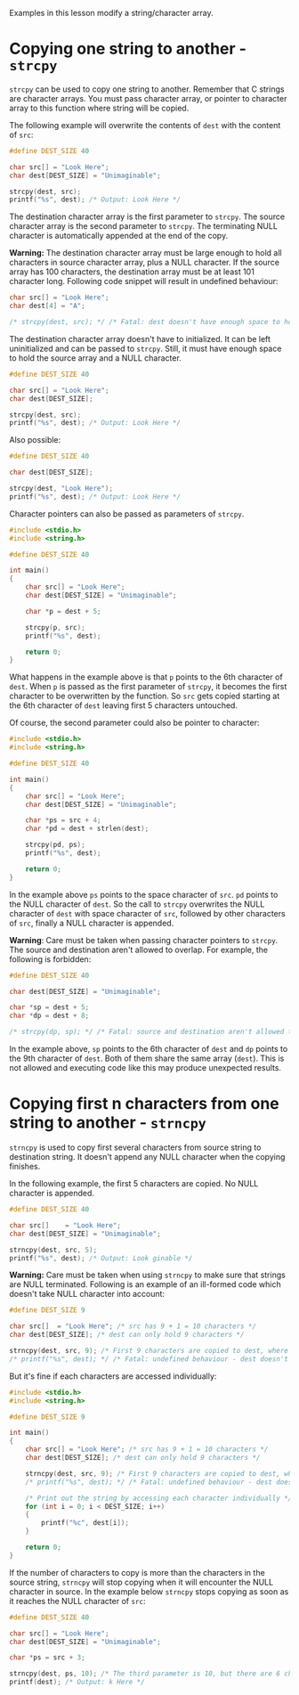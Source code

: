 Examples in this lesson modify a string/character array.

# Copying one string to another - `strcpy`

`strcpy` can be used to copy one string to another. Remember that C strings are character arrays. You must pass character array, or pointer to character array to this function where string will be copied.

The following example will overwrite the contents of `dest` with the content of `src`:

```C
#define DEST_SIZE 40

char src[] = "Look Here";
char dest[DEST_SIZE] = "Unimaginable";

strcpy(dest, src);
printf("%s", dest); /* Output: Look Here */
```

The destination character array is the first parameter to `strcpy`. The source character array is the second parameter to `strcpy`. The terminating NULL character is automatically appended at the end of the copy.

**Warning:** The destination character array must be large enough to hold all characters in source character array, plus a NULL character. If the source array has 100 characters, the destination array must be at least 101 character long. Following code snippet will result in undefined behaviour:

```C
char src[] = "Look Here";
char dest[4] = "A";

/* strcpy(dest, src); */ /* Fatal: dest doesn't have enough space to hold all characters of src plus a NULL character */
```

The destination character array doesn't have to initialized. It can be left uninitialized and can be passed to `strcpy`. Still, it must have enough space to hold the source array and a NULL character.

```C
#define DEST_SIZE 40

char src[] = "Look Here";
char dest[DEST_SIZE];

strcpy(dest, src);
printf("%s", dest); /* Output: Look Here */
```

Also possible:
```C
#define DEST_SIZE 40

char dest[DEST_SIZE];

strcpy(dest, "Look Here");
printf("%s", dest); /* Output: Look Here */
```

Character pointers can also be passed as parameters of `strcpy`.

```C runnable
#include <stdio.h>
#include <string.h>

#define DEST_SIZE 40

int main()
{
	char src[] = "Look Here";
	char dest[DEST_SIZE] = "Unimaginable";

	char *p = dest + 5;

	strcpy(p, src);
	printf("%s", dest);

	return 0;
}

```

What happens in the example above is that `p` points to the 6th character of `dest`. When `p` is passed as the first parameter of `strcpy`, it becomes the first character to be overwritten by the function. So `src` gets copied starting at the 6th character of `dest` leaving first 5 characters untouched.

Of course, the second parameter could also be pointer to character:

```C runnable
#include <stdio.h>
#include <string.h>

#define DEST_SIZE 40

int main()
{
	char src[] = "Look Here";
	char dest[DEST_SIZE] = "Unimaginable";

	char *ps = src + 4;
	char *pd = dest + strlen(dest);

	strcpy(pd, ps);
	printf("%s", dest);

	return 0;
}
```

In the example above `ps` points to the space character of `src`. `pd` points to the NULL character of `dest`. So the call to `strcpy` overwrites the NULL character of `dest` with space character of `src`, followed by other characters of `src`, finally a NULL character is appended.

**Warning**: Care must be taken when passing character pointers to `strcpy`. The source and destination aren't allowed to overlap. For example, the following is forbidden:

```C
#define DEST_SIZE 40

char dest[DEST_SIZE] = "Unimaginable";

char *sp = dest + 5;
char *dp = dest + 8;

/* strcpy(dp, sp); */ /* Fatal: source and destination aren't allowed to overlap */
```

In the example above, `sp` points to the 6th character of `dest` and `dp` points to the 9th character of `dest`. Both of them share the same array (`dest`). This is not allowed and executing code like this may produce unexpected results.

# Copying first n characters from one string to another - `strncpy`

`strncpy` is used to copy first several characters from source string to destination string. It doesn't append any NULL character when the copying finishes.

In the following example, the first 5 characters are copied. No NULL character is appended.

```C
#define DEST_SIZE 40

char src[]    = "Look Here";
char dest[DEST_SIZE] = "Unimaginable";

strncpy(dest, src, 5);
printf("%s", dest); /* Output: Look ginable */
```

**Warning:** Care must be taken when using `strncpy` to make sure that strings are NULL terminated. Following is an example of an ill-formed code which doesn't take NULL character into account:

```C
#define DEST_SIZE 9

char src[]  = "Look Here"; /* src has 9 + 1 = 10 characters */
char dest[DEST_SIZE]; /* dest can only hold 9 characters */

strncpy(dest, src, 9); /* First 9 characters are copied to dest, where is the NULL character? */
/* printf("%s", dest); */ /* Fatal: undefined behaviour - dest doesn't have a NULL character */
```

But it's fine if each characters are accessed individually:

```C runnable
#include <stdio.h>
#include <string.h>

#define DEST_SIZE 9

int main()
{
	char src[] = "Look Here"; /* src has 9 + 1 = 10 characters */
	char dest[DEST_SIZE]; /* dest can only hold 9 characters */

	strncpy(dest, src, 9); /* First 9 characters are copied to dest, where is the NULL character? */
	/* printf("%s", dest); */ /* Fatal: undefined behaviour - dest doesn't have a NULL character */

    /* Print out the string by accessing each character individually */
	for (int i = 0; i < DEST_SIZE; i++)
	{
		printf("%c", dest[i]);
	}

	return 0;
}
```

If the number of characters to copy is more than the characters in the source string, `strncpy` will stop copying when it will encounter the NULL character in source. In the example below `strncpy` stops copying as soon as it reaches the NULL character of `src`:

```C
#define DEST_SIZE 40

char src[] = "Look Here";
char dest[DEST_SIZE] = "Unimaginable";

char *ps = src + 3;

strncpy(dest, ps, 10); /* The third parameter is 10, but there are 6 characters before the NULL character from ps */
printf(dest); /* Output: k Here */
```

